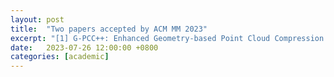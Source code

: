```yaml
---
layout: post
title:  "Two papers accepted by ACM MM 2023"
excerpt: "[1] G-PCC++: Enhanced Geometry-based Point Cloud Compression \n [2] YOGA: Yet Another Geometry-based Point Cloud Compressor"
date:   2023-07-26 12:00:00 +0800
categories: [academic]
---
```

